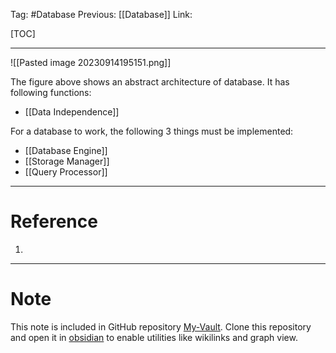 Tag: #Database 
Previous: [[Database]]
Link: 

[TOC]

---

![[Pasted image 20230914195151.png]]

The figure above shows an abstract architecture of database. It has following functions:

- [[Data Independence]]

For a database to work, the following 3 things must be implemented:

- [[Database Engine]]
- [[Storage Manager]]
- [[Query Processor]]

---

# Reference

1. 

---

# Note

This note is included in GitHub repository [My-Vault](https://github.com/LittleD3092/My-Vault.git). Clone this repository and open it in [obsidian](https://obsidian.md/) to enable utilities like wikilinks and graph view.